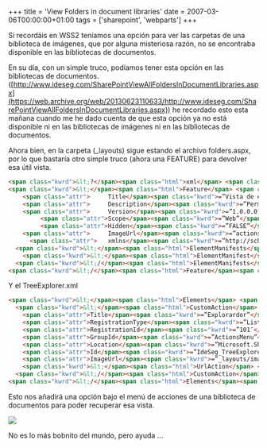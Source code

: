 +++
title = 'View Folders in document libraries'
date = 2007-03-06T00:00:00+01:00
tags = ['sharepoint', 'webparts']
+++


Si recordáis en WSS2 teníamos una opción para ver las carpetas de una biblioteca de imágenes, que por alguna misteriosa razón, no se encontraba disponible en las bibliotecas de documentos.  
  
En su día, con un simple truco, podíamos tener esta opción en las bibliotecas de documentos. ([http://www.ideseg.com/SharePointViewAllFoldersInDocumentLibraries.aspx](https://web.archive.org/web/20130623110633/http://www.ideseg.com/SharePointViewAllFoldersInDocumentLibraries.aspx)) he recordado esto esta mañana cuando me he dado cuenta de que esta opción ya no está disponible ni en las bibliotecas de imágenes ni en las bibliotecas de documentos.  
  
Ahora bien, en la carpeta (\_layouts) sigue estando el archivo folders.aspx, por lo que bastaría otro simple truco (ahora una FEATURE) para devolver esa útil vista.  

  
```html
<span class="kwrd">&lt;?</span><span class="html">xml</span> <span class="attr">version</span><span class="kwrd">=”1.0″</span> <span class="attr">encoding</span><span class="kwrd">=”utf-8″</span> ?<span class="kwrd">&gt;</span>
<span class="kwrd">&lt;</span><span class="html">Feature</span> <span class="attr">Id</span><span class="kwrd">=”5A7074FE-C628-47eb-B905-94BF8DFD4ED4″</span>
    <span class="attr">     Title</span><span class="kwrd">=”Vista de explorador”</span>
    <span class="attr">     Description</span><span class="kwrd">=”Permite navegar sobre una biblioteca de documentos”</span>
    <span class="attr">     Version</span><span class="kwrd">=”1.0.0.0″</span>
         <span class="attr">Scope</span><span class="kwrd">=”Web”</span> 
         <span class="attr">Hidden</span><span class="kwrd">=”FALSE”</span>
    <span class="attr">     ImageUrl</span><span class="kwrd">=”actionssettings.gif”</span>
      <span class="attr">   xmlns</span><span class="kwrd">=”http://schemas.microsoft.com/sharepoint/”</span><span class="kwrd">&gt;</span>
  <span class="kwrd">&lt;</span><span class="html">ElementManifests</span><span class="kwrd">&gt;</span>
    <span class="kwrd">&lt;</span><span class="html">ElementManifest</span> <span class="attr">Location</span><span class="kwrd">=”TreeExplorer.xml”</span> <span class="kwrd">/&gt;</span>
  <span class="kwrd">&lt;/</span><span class="html">ElementManifests</span><span class="kwrd">&gt;</span>
<span class="kwrd">&lt;/</span><span class="html">Feature</span><span class="kwrd">&gt;</span>
``` 

Y el TreeExplorer.xml

  
```html
<span class="kwrd">&lt;</span><span class="html">Elements</span> <span class="attr">xmlns</span><span class="kwrd">=”http://schemas.microsoft.com/sharepoint/”</span><span class="kwrd">&gt;</span>
  <span class="kwrd">&lt;</span><span class="html">CustomAction</span>
    <span class="attr">Title</span><span class="kwrd">=”Explorardor”</span>
    <span class="attr">RegistrationType</span><span class="kwrd">=”List”</span>
    <span class="attr">RegistrationId</span><span class="kwrd">=”101″</span>
    <span class="attr">GroupId</span><span class="kwrd">=”ActionsMenu”</span>
    <span class="attr">Location</span><span class="kwrd">=”Microsoft.SharePoint.StandardMenu”</span>
    <span class="attr">Id</span><span class="kwrd">=”IdeSeg_TreeExplorer”</span>
    <span class="attr">ImageUrl</span><span class="kwrd">=”_layouts/images/GORTL.GIF”</span><span class="kwrd">&gt;</span>
    <span class="kwrd">&lt;</span><span class="html">UrlAction</span> <span class="attr">Url</span><span class="kwrd">=”/_layouts/folders.aspx?List={ListId}”</span> <span class="kwrd">/&gt;</span>
  <span class="kwrd">&lt;/</span><span class="html">CustomAction</span><span class="kwrd">&gt;</span>
<span class="kwrd">&lt;/</span><span class="html">Elements</span><span class="kwrd">&gt;</span>
```
  
Esto nos añadirá una opción bajo el menú de acciones de una biblioteca de documentos para poder recuperar esa vista.

![](/images/Sharepoint/FoldersASPX.gif)

  

No es lo más bobnito del mundo, pero ayuda …
